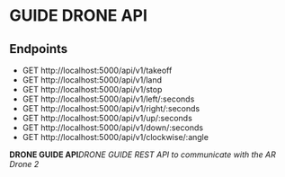 GUIDE DRONE API
===============

**Endpoints**
-------------

-	GET http://localhost:5000/api/v1/takeoff
-	GET http://localhost:5000/api/v1/land
-	GET http://localhost:5000/api/v1/stop
-	GET http://localhost:5000/api/v1/left/:seconds
-	GET http://localhost:5000/api/v1/right/:seconds
-	GET http://localhost:5000/api/v1/up/:seconds
-	GET http://localhost:5000/api/v1/down/:seconds
-	GET http://localhost:5000/api/v1/clockwise/:angle

**DRONE GUIDE API***DRONE GUIDE REST API to communicate with the AR Drone 2*

